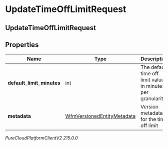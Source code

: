 # UpdateTimeOffLimitRequest

## UpdateTimeOffLimitRequest

## Properties

|Name | Type | Description | Notes|
|------------ | ------------- | ------------- | -------------|
| **default_limit_minutes** | int | The default time off limit value in minutes per granularity | [optional] |
| **metadata** | [WfmVersionedEntityMetadata](WfmVersionedEntityMetadata) | Version metadata for the time off limit | |



_PureCloudPlatformClientV2 215.0.0_
